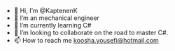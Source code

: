 - 👋 Hi, I’m @KaptenenK
- 👀 I’m an mechanical engineer
- 🌱 I’m currently learning C#
- 💞️ I’m looking to collaborate on the road to master C#.
- 📫 How to reach me koosha.yousefi@hotmail.com

<!---
KaptenenK/KaptenenK is a ✨ special ✨ repository because its `README.md` (this file) appears on your GitHub profile.
You can click the Preview link to take a look at your changes.
--->
